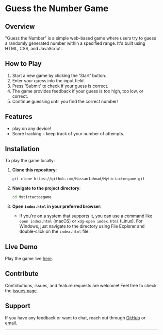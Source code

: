 # Guess the Number Game
## Overview
"Guess the Number" is a simple web-based game where users try to guess a randomly generated number within a specified range. It's built using HTML, CSS, and JavaScript.

## How to Play

1. Start a new game by clicking the 'Start' button.
2. Enter your guess into the input field.
3. Press 'Submit' to check if your guess is correct.
4. The game provides feedback if your guess is too high, too low, or correct.
5. Continue guessing until you find the correct number!

## Features

*  play on any device!
* Score tracking - keep track of your number of attempts.

## Installation

To play the game locally:

1. **Clone this repository**:
    ```bash
    git clone https://github.com/Hassan1ahmad/Mytictactoegame.git
    ```

2. **Navigate to the project directory**:
    ```bash
    cd Mytictactoegame
    ```

3. **Open `index.html` in your preferred browser**:
    - If you're on a system that supports it, you can use a command like `open index.html` (macOS) or `xdg-open index.html` (Linux). For Windows, just navigate to the directory using File Explorer and double-click on the `index.html` file.

## Live Demo

Play the game live [here](https://hassan1ahmad.github.io/Game_guess_the-number-project/).

## Contribute

Contributions, issues, and feature requests are welcome! Feel free to check the [issues page](https://github.com/Hassan1ahmad/Game_guess_the-number-project/issues).

## Support

If you have any feedback or want to chat, reach out through [GitHub](https://github.com/Hassan1ahmad) or [email](hassan1ahmad999@gmail.com).

---
